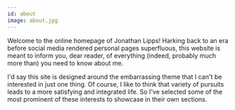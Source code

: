 ```yaml
---
id: about
image: about.jpg
---
```


Welcome to the online homepage of Jonathan Lipps! Harking back to an era before social media
rendered personal pages superfluous, this website is meant to inform you, dear reader, of
everything (indeed, probably much more than) you need to know about me.

I'd say this site is designed around the embarrassing theme that I can't be interested in just one
thing. Of course, I like to think that variety of pursuits leads to a more satisfying and
integrated life. So I've selected some of the most prominent of these interests to showcase in
their own sections.

